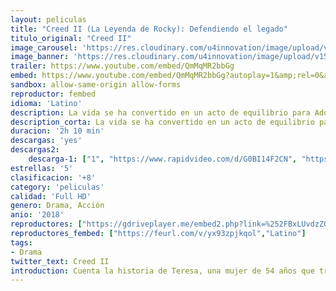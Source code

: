 ```yaml
---
layout: peliculas
title: "Creed II (La Leyenda de Rocky): Defendiendo el legado"
titulo_original: "Creed II"
image_carousel: 'https://res.cloudinary.com/u4innovation/image/upload/v1560141916/creed2-poster-min_hizqfn.jpg'
image_banner: 'https://res.cloudinary.com/u4innovation/image/upload/v1560141917/creed2-banner-min_stxth4.jpg'
trailer: https://www.youtube.com/embed/QmMqMR2bbGg
embed: https://www.youtube.com/embed/QmMqMR2bbGg?autoplay=1&amp;rel=0&amp;hd=1&border=0&wmode=opaque&enablejsapi=1&modestbranding=1&controls=1&showinfo=0
sandbox: allow-same-origin allow-forms
reproductor: fembed
idioma: 'Latino'
description: La vida se ha convertido en un acto de equilibrio para Adonis Creed. Entre las obligaciones personales y el entrenamiento para su próxima gran pelea, se enfrenta al desafío de su vida. Enfrentarse a un oponente con vínculos con el pasado de su familia solo intensifica su inminente batalla en el ring. Rocky Balboa está a su lado a lo largo de todo y, juntos, Rocky y Adonis enfrentarán su legado compartido, cuestionarán lo que vale la pena luchar y descubrirán que nada es más importante que la familia.
description_corta: La vida se ha convertido en un acto de equilibrio para Adonis Creed. Entre las obligaciones personales y el entrenamiento para su próxima gran pelea, se enfrenta al desafío de su vida. Enfrentarse a un oponente con vínculos con el pasado de su familia solo intensifica su inminente batalla en el ring. Rocky Balboa está a su lado a lo largo de todo y, juntos, Rocky y Adonis enfrentarán su legado compartido, cuestionarán lo que vale la pena luchar y descubrirán que nada es más importante que la familia.
duracion: '2h 10 min'
descargas: 'yes'
descargas2:
    descarga-1: ["1", "https://www.rapidvideo.com/d/G0BI14F2CN", "https://www.google.com/s2/favicons?domain=www.rapidvideo.com","RapidVideo","https://res.cloudinary.com/imbriitneysam/image/upload/v1541473684/mexico.png", "Latino", "Full HD"]
estrellas: '5'
clasificacion: '+8'
category: 'peliculas'
calidad: 'Full HD'
genero: Drama, Acción
anio: '2018'
reproductores: ["https://gdriveplayer.me/embed2.php?link=%252FBxLUvdzZGJ6oRJ7wk2NfQs5xdN1uRvjHNOPsJ5n%252F2c%252FuMsrLqBYlHNPrYr5Koauz1sBRgu%252Bjao5qKRa7w21twI7o5G2Ya4VrdRYeeBx4CH9V5OXgVXq12pIg%252Br3J345s5aZhmgCTBW4ijJtcYLV5pLJBumEpWN3WaiTZpnKheOHO6VL2qoW48t2YwsHHXaXoPkmt%252BG%252BAFFSrMMBH%252Bq8h7","Latino","https://player.premiumstream.live/player.php?id=NDE4Mw&sub=","Latino","https://www.zembed.to/public/dist/asteroid.html?id=f764768575c5be63fbaa8a021334d338&title=Creed%20II","Latino","https://www.zembed.to/public/dist/asteroid.html?id=42e92bb329afa64916e801012a06275c&title=Creed%20II","Latino","https://movcloud.net/embed/xo-T1qole6Rd","Latino","https://mstream.press/2zmo6fox5got","Latino","https://api.cuevana3.io/stream/index.php?file=ek5lbm9xYWNrS0xYMTZLa2xNbkdvY3ZTb3BtZng4TGp6ZFpobGFMUGtPTFJ5SnFUWU5MSzZkUFhZR1JwbTVha25KR1VvcVBWMGVMWWtaYWhvSkhWNTVxV1oyVm1rNVhTc0tTSGtYdW1qK0RVbHc9PQ","Latino","https://mstream.press/fwziaedhmbdf","Latino"]
reproductores_fembed: ["https://feurl.com/v/yx93zpjkqol","Latino"]
tags:
- Drama
twitter_text: Creed II
introduction: Cuenta la historia de Teresa, una mujer de 54 años que trabaja como empleada doméstica en una casa familiar en Buenos Aires. Durante décadas se ha refugiado en la rutina de sus tareas, pero ahora que la familia ha decidido...
---
```



 







